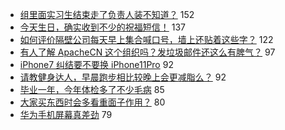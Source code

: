 - [组里面实习生结束走了负责人装不知道？](https://www.v2ex.com/t/605201) 152
- [今天生日，确实收到不少的祝福短信！](https://www.v2ex.com/t/605310) 137
- [如何评价隔壁公司每天早上集合喊口号，墙上还贴着这些字？](https://www.v2ex.com/t/605263) 122
- [有人了解 ApacheCN 这个组织吗？发垃圾邮件还这么有脾气？](https://www.v2ex.com/t/605316) 97
- [iPhone7 纠结要不要换 iPhone11Pro](https://www.v2ex.com/t/605205) 92
- [请教健身达人，早晨跑步相比较晚上会更减脂么？](https://www.v2ex.com/t/605246) 92
- [毕业一年，今年体检多了不少毛病](https://www.v2ex.com/t/605338) 85
- [大家买东西时会多看重面子作用？](https://www.v2ex.com/t/605223) 80
- [华为手机屏幕真差劲](https://www.v2ex.com/t/605333) 79